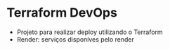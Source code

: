 # Terraform DevOps

- Projeto para realizar deploy utilizando o Terraform
- Render: serviços disponíves pelo render
